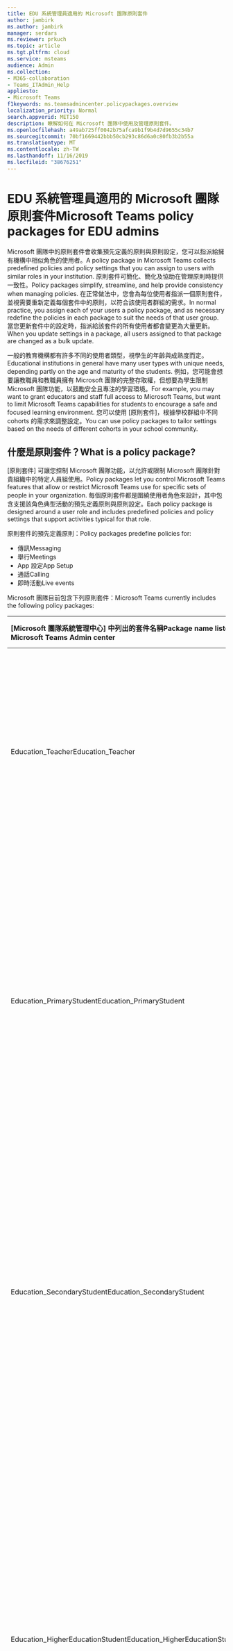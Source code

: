 ```yaml
---
title: EDU 系統管理員適用的 Microsoft 團隊原則套件
author: jambirk
ms.author: jambirk
manager: serdars
ms.reviewer: prkuch
ms.topic: article
ms.tgt.pltfrm: cloud
ms.service: msteams
audience: Admin
ms.collection:
- M365-collaboration
- Teams_ITAdmin_Help
appliesto:
- Microsoft Teams
f1keywords: ms.teamsadmincenter.policypackages.overview
localization_priority: Normal
search.appverid: MET150
description: 瞭解如何在 Microsoft 團隊中使用及管理原則套件。
ms.openlocfilehash: a49ab725ff0042b75afca9b1f9b4d7d9655c34b7
ms.sourcegitcommit: 70bf1669442bbb50cb293c86d6a0c80fb3b2b55a
ms.translationtype: MT
ms.contentlocale: zh-TW
ms.lasthandoff: 11/16/2019
ms.locfileid: "38676251"
---
```

# <a name="microsoft-teams-policy-packages-for-edu-admins"></a><span data-ttu-id="ce6a5-103">EDU 系統管理員適用的 Microsoft 團隊原則套件</span><span class="sxs-lookup"><span data-stu-id="ce6a5-103">Microsoft Teams policy packages for EDU admins</span></span>

<span data-ttu-id="ce6a5-104">Microsoft 團隊中的原則套件會收集預先定義的原則與原則設定，您可以指派給擁有機構中相似角色的使用者。</span><span class="sxs-lookup"><span data-stu-id="ce6a5-104">A policy package in Microsoft Teams collects predefined policies and policy settings that you can assign to users with similar roles in your institution.</span></span> <span data-ttu-id="ce6a5-105">原則套件可簡化、簡化及協助在管理原則時提供一致性。</span><span class="sxs-lookup"><span data-stu-id="ce6a5-105">Policy packages simplify, streamline, and help provide consistency when managing policies.</span></span> <span data-ttu-id="ce6a5-106">在正常做法中，您會為每位使用者指派一個原則套件，並視需要重新定義每個套件中的原則，以符合該使用者群組的需求。</span><span class="sxs-lookup"><span data-stu-id="ce6a5-106">In normal practice, you assign each of your users a policy package, and as necessary redefine the policies in each package to suit the needs of that user group.</span></span> <span data-ttu-id="ce6a5-107">當您更新套件中的設定時，指派給該套件的所有使用者都會變更為大量更新。</span><span class="sxs-lookup"><span data-stu-id="ce6a5-107">When you update settings in a package, all users assigned to that package are changed as a bulk update.</span></span>

<span data-ttu-id="ce6a5-108">一般的教育機構都有許多不同的使用者類型，視學生的年齡與成熟度而定。</span><span class="sxs-lookup"><span data-stu-id="ce6a5-108">Educational institutions in general have many user types with unique needs, depending partly on the age and maturity of the students.</span></span> <span data-ttu-id="ce6a5-109">例如，您可能會想要讓教職員和教職員擁有 Microsoft 團隊的完整存取權，但想要為學生限制 Microsoft 團隊功能，以鼓勵安全且專注的學習環境。</span><span class="sxs-lookup"><span data-stu-id="ce6a5-109">For example, you may want to grant educators and staff full access to Microsoft Teams, but want to limit Microsoft Teams capabilities for students to encourage a safe and focused learning environment.</span></span> <span data-ttu-id="ce6a5-110">您可以使用 [原則套件]，根據學校群組中不同 cohorts 的需求來調整設定。</span><span class="sxs-lookup"><span data-stu-id="ce6a5-110">You can use policy packages to tailor settings based on the needs of different cohorts in your school community.</span></span>

## <a name="what-is-a-policy-package"></a><span data-ttu-id="ce6a5-111">什麼是原則套件？</span><span class="sxs-lookup"><span data-stu-id="ce6a5-111">What is a policy package?</span></span>

<span data-ttu-id="ce6a5-112">[原則套件] 可讓您控制 Microsoft 團隊功能，以允許或限制 Microsoft 團隊針對貴組織中的特定人員組使用。</span><span class="sxs-lookup"><span data-stu-id="ce6a5-112">Policy packages let you control Microsoft Teams features that allow or restrict Microsoft Teams use for  specific sets of people in your organization.</span></span> <span data-ttu-id="ce6a5-113">每個原則套件都是圍繞使用者角色來設計，其中包含支援該角色典型活動的預先定義原則與原則設定。</span><span class="sxs-lookup"><span data-stu-id="ce6a5-113">Each policy package is designed around a user role and includes predefined policies and policy settings that support activities typical for that role.</span></span>

<span data-ttu-id="ce6a5-114">原則套件的預先定義原則：</span><span class="sxs-lookup"><span data-stu-id="ce6a5-114">Policy packages predefine policies for:</span></span>
- <span data-ttu-id="ce6a5-115">傳訊</span><span class="sxs-lookup"><span data-stu-id="ce6a5-115">Messaging</span></span>
- <span data-ttu-id="ce6a5-116">舉行</span><span class="sxs-lookup"><span data-stu-id="ce6a5-116">Meetings</span></span>
- <span data-ttu-id="ce6a5-117">App 設定</span><span class="sxs-lookup"><span data-stu-id="ce6a5-117">App Setup</span></span>
- <span data-ttu-id="ce6a5-118">通話</span><span class="sxs-lookup"><span data-stu-id="ce6a5-118">Calling</span></span>
- <span data-ttu-id="ce6a5-119">即時活動</span><span class="sxs-lookup"><span data-stu-id="ce6a5-119">Live events</span></span>

<span data-ttu-id="ce6a5-120">Microsoft 團隊目前包含下列原則套件：</span><span class="sxs-lookup"><span data-stu-id="ce6a5-120">Microsoft Teams currently includes the following policy packages:</span></span>

|<span data-ttu-id="ce6a5-121">[Microsoft 團隊系統管理中心] 中列出的套件名稱</span><span class="sxs-lookup"><span data-stu-id="ce6a5-121">Package name listed in Microsoft Teams Admin center</span></span> |<span data-ttu-id="ce6a5-122">最適合用於</span><span class="sxs-lookup"><span data-stu-id="ce6a5-122">Best used for</span></span>  |<span data-ttu-id="ce6a5-123">描述</span><span class="sxs-lookup"><span data-stu-id="ce6a5-123">Description</span></span> |
|:--- |:--- |:--- |
|<span data-ttu-id="ce6a5-124">Education_Teacher</span><span class="sxs-lookup"><span data-stu-id="ce6a5-124">Education_Teacher</span></span>| <span data-ttu-id="ce6a5-125">教育版與員工</span><span class="sxs-lookup"><span data-stu-id="ce6a5-125">Educators and staff</span></span>| <span data-ttu-id="ce6a5-126">使用這組原則與原則設定，可讓您組織內的教師與員工在 Microsoft 團隊中授與聊天、通話和會議的完整存取權。</span><span class="sxs-lookup"><span data-stu-id="ce6a5-126">Use this set of policies and policy settings to grant educators and staff within your organization full access to chat, calling and meetings through Microsoft Teams.</span></span> |
|<span data-ttu-id="ce6a5-127">Education_PrimaryStudent</span><span class="sxs-lookup"><span data-stu-id="ce6a5-127">Education_PrimaryStudent</span></span> | <span data-ttu-id="ce6a5-128">主要的學校老學生</span><span class="sxs-lookup"><span data-stu-id="ce6a5-128">Primary school aged students</span></span>  | <span data-ttu-id="ce6a5-129">較年輕、貴機構內主要的學校較舊學生可能需要 Microsoft 團隊中的更多限制。</span><span class="sxs-lookup"><span data-stu-id="ce6a5-129">Younger, primary school aged students within your institution may need more limits within Microsoft Teams.</span></span> <span data-ttu-id="ce6a5-130">使用這組原則與原則設定來限制會議建立與管理、聊天管理和私人通話等功能。</span><span class="sxs-lookup"><span data-stu-id="ce6a5-130">Use this set of policies and policy settings to limit capabilities like meetings creation and management,  chat management, and private calling.</span></span> |
|<span data-ttu-id="ce6a5-131">Education_SecondaryStudent</span><span class="sxs-lookup"><span data-stu-id="ce6a5-131">Education_SecondaryStudent</span></span>| <span data-ttu-id="ce6a5-132">副學校過時學生</span><span class="sxs-lookup"><span data-stu-id="ce6a5-132">Secondary school aged students</span></span> | <span data-ttu-id="ce6a5-133">您機構中的次要學校過時學生可能需要 Microsoft 團隊中的更多限制。</span><span class="sxs-lookup"><span data-stu-id="ce6a5-133">Secondary school aged students within your institution may need more limits within Microsoft Teams.</span></span> <span data-ttu-id="ce6a5-134">使用這組原則與原則設定來限制會議建立與管理、聊天管理和私人通話等功能。</span><span class="sxs-lookup"><span data-stu-id="ce6a5-134">Use this set of policies and policy settings to limit capabilities like meetings creation and management,  chat management, and private calling.</span></span> |
|<span data-ttu-id="ce6a5-135">Education_HigherEducationStudent</span><span class="sxs-lookup"><span data-stu-id="ce6a5-135">Education_HigherEducationStudent</span></span> | <span data-ttu-id="ce6a5-136">高等教育學生</span><span class="sxs-lookup"><span data-stu-id="ce6a5-136">Higher education students</span></span> | <span data-ttu-id="ce6a5-137">您 intuition 內的高等教育學生可能需要較少的學生限制，但可能建議您一些限制。</span><span class="sxs-lookup"><span data-stu-id="ce6a5-137">Higher education students within your intuition may need fewer limits than younger students, but some limitations may be recommended.</span></span> <span data-ttu-id="ce6a5-138">您可以使用這組原則與原則設定，授與您組織內的聊天、通話及會議的存取權，但要限制學生與外部參與者的搭配使用 Microsoft 團隊的方式。</span><span class="sxs-lookup"><span data-stu-id="ce6a5-138">You can use this set of policies and policy settings to give access to chat, calling, and meetings within your  organization, but limit how your students use Microsoft Teams with external participants.</span></span> |
|||

<span data-ttu-id="ce6a5-139">每個個別原則都會得到原則套件的名稱，這樣您就能輕鬆識別連結至原則套件的原則。</span><span class="sxs-lookup"><span data-stu-id="ce6a5-139">Each individual policy is given the name of the policy package so you can easily identify policies linked to a policy package.</span></span> <span data-ttu-id="ce6a5-140">例如，當您將 Education_Teacher 原則套件指派給學校中的教師時，會針對套件中的每個原則，建立一個名為 Education_Teacher 的原則。</span><span class="sxs-lookup"><span data-stu-id="ce6a5-140">For example, when you assign the Education_Teacher policy package to teachers in your school, a policy named Education_Teacher is created for each policy in the package.</span></span>

![Education_Teacher 原則套件的螢幕擷取畫面](media/policy-packages-education_teacher.png)

> [!NOTE]
> <span data-ttu-id="ce6a5-142">如果您認為教師與管理支援人員需要不同的原則，您可以重新調整現有套件的用途：找出您目前沒有使用的套件，並將設定變更為適合該群組。</span><span class="sxs-lookup"><span data-stu-id="ce6a5-142">If you decide that teachers and administrative support staff need different policies, you can repurpose an existing package: identify a package you aren't currently using and change the settings to be appropriate for that group.</span></span> <span data-ttu-id="ce6a5-143">您可能必須向自己發出記事，讓哪個群組擁有哪個套件，但這只是重新調整套件用途的唯一障礙。</span><span class="sxs-lookup"><span data-stu-id="ce6a5-143">You might have to make a note to yourself which group has which package, but that's the only impediment to repurposing a package.</span></span>

## <a name="why-use-policy-packages"></a><span data-ttu-id="ce6a5-144">為什麼要使用原則套件</span><span class="sxs-lookup"><span data-stu-id="ce6a5-144">Why use policy packages</span></span>

<span data-ttu-id="ce6a5-145">如果您的機構有成百上千個或甚至上千個的使用者，您可能會問自己：「為什麼要花時間指派一個套件或其他人給所有使用者？」</span><span class="sxs-lookup"><span data-stu-id="ce6a5-145">If your institution has hundreds, or even thousands of users, you may be asking yourself: "Why take the time to assign one package or another to all those users?"</span></span>

<span data-ttu-id="ce6a5-146">將套件指派給數百個使用者是管理時間的投資，不會有任何問題。</span><span class="sxs-lookup"><span data-stu-id="ce6a5-146">Assigning packages to hundreds of users is an investment in administrative time, without question.</span></span> <span data-ttu-id="ce6a5-147">投資的重要事項是，他們會隨著時間而不是立即支付。</span><span class="sxs-lookup"><span data-stu-id="ce6a5-147">An important thing about investments is that they pay off over time, rather than immediately.</span></span>

<span data-ttu-id="ce6a5-148">在教學環境中，有許多擁有相同或相似角色的使用者。</span><span class="sxs-lookup"><span data-stu-id="ce6a5-148">In an educational environment, there are many users with the same or similar roles.</span></span> <span data-ttu-id="ce6a5-149">當您以相同的方式管理使用者體驗時，您可以花更少的時間進行工作。</span><span class="sxs-lookup"><span data-stu-id="ce6a5-149">You spend less effort over time when you manage their user experience the same way.</span></span> <span data-ttu-id="ce6a5-150">套件會將機構中各種角色專用的一組原則組成群組。</span><span class="sxs-lookup"><span data-stu-id="ce6a5-150">Packages group a set of policies specific to the various roles in the institution.</span></span> <span data-ttu-id="ce6a5-151">擁有相同授權，但角色不同的使用者，可以根據其角色指派相關的原則，這比調整個別使用者的原則更有效率。</span><span class="sxs-lookup"><span data-stu-id="ce6a5-151">Users with the same license, but different roles, can have relevant policies assigned based on their role, which is more efficient than tweaking policies for individual users.</span></span>

<span data-ttu-id="ce6a5-152">當您將機構中的所有使用者分成群組，並已套用套件時，只要針對指派給套件的所有使用者變更套件設定一次。</span><span class="sxs-lookup"><span data-stu-id="ce6a5-152">Once you have all users in the institution sorted into groups and have packages applied, managing them from then on is a matter of changing the package settings once for all users assigned to the package.</span></span> <span data-ttu-id="ce6a5-153">您可以在將使用者指派給套件之前或之後，選擇微調套件內的原則。</span><span class="sxs-lookup"><span data-stu-id="ce6a5-153">You can choose to fine-tune the policies within a package before or after assigning users to the package.</span></span>

<span data-ttu-id="ce6a5-154">請參閱[在 Microsoft 團隊中管理原則套件](manage-policy-packages.md)，以取得指派單一使用者套件的逐步指導方針、將套件成批指派給多達20個使用者，以及管理和更新連結至每個套件的原則。</span><span class="sxs-lookup"><span data-stu-id="ce6a5-154">See [Manage policy packages in Microsoft Teams](manage-policy-packages.md) for step by step guidance on assigning single users a package, assigning packages in bulk to up to 20 users, and managing and updating the policies linked to each package.</span></span>
